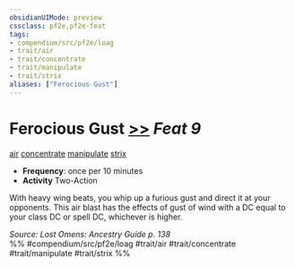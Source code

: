 ```yaml
---
obsidianUIMode: preview
cssclass: pf2e,pf2e-feat
tags:
- compendium/src/pf2e/loag
- trait/air
- trait/concentrate
- trait/manipulate
- trait/strix
aliases: ["Ferocious Gust"]
---
```

# Ferocious Gust  [>>](/rules/core-rulebook/chapter-9-playing-the-game.md#Actions "Two-Action") *Feat 9*  
[air](/rules/traits/air.md)  [concentrate](/rules/traits/concentrate.md)  [manipulate](/rules/traits/manipulate.md)  [strix](/rules/traits/strix-loag.md)  

- **Frequency**: once per 10 minutes
- **Activity** Two-Action

With heavy wing beats, you whip up a furious gust and direct it at your opponents. This air blast has the effects of gust of wind with a DC equal to your class DC or spell DC, whichever is higher.

*Source: Lost Omens: Ancestry Guide p. 138*  
%% #compendium/src/pf2e/loag #trait/air #trait/concentrate #trait/manipulate #trait/strix %%